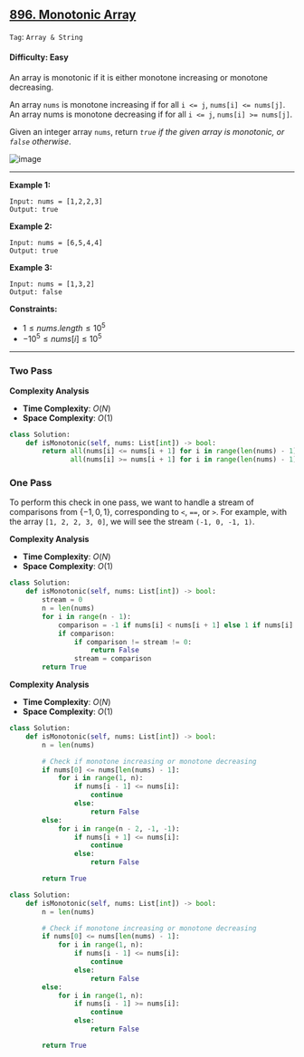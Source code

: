 ## [896. Monotonic Array](https://leetcode.com/problems/monotonic-array)

```Tag```: ```Array & String```

#### Difficulty: Easy

An array is monotonic if it is either monotone increasing or monotone decreasing.

An array ```nums``` is monotone increasing if for all ```i <= j```, ```nums[i] <= nums[j]```. An array nums is monotone decreasing if for all ```i <= j```, ```nums[i] >= nums[j]```.

Given an integer array ```nums```, return _```true``` if the given array is monotonic, or ```false``` otherwise_.

![image](https://github.com/quananhle/Python/assets/35042430/098e564e-f567-481d-b9b6-2517bbf62ba8)

---

__Example 1:__
```
Input: nums = [1,2,2,3]
Output: true
```

__Example 2:__
```
Input: nums = [6,5,4,4]
Output: true
```

__Example 3:__
```
Input: nums = [1,3,2]
Output: false
```

__Constraints:__

- $1 \le nums.length \le 10^{5}$
- $-10^{5} \le nums[i] \le 10^{5}$

---

### Two Pass

__Complexity Analysis__

- __Time Complexity__: $O(N)$
- __Space Complexity__: $O(1)$

```Python
class Solution:
    def isMonotonic(self, nums: List[int]) -> bool:
        return all(nums[i] <= nums[i + 1] for i in range(len(nums) - 1)) or \
               all(nums[i] >= nums[i + 1] for i in range(len(nums) - 1))
```

### One Pass

To perform this check in one pass, we want to handle a stream of comparisons from $\{-1, 0, 1\}$, corresponding to ```<```, ```==```, or ```>```. For example, with the array ```[1, 2, 2, 3, 0]```, we will see the stream ```(-1, 0, -1, 1)```.

__Complexity Analysis__

- __Time Complexity__: $O(N)$
- __Space Complexity__: $O(1)$

```Python
class Solution:
    def isMonotonic(self, nums: List[int]) -> bool:
        stream = 0
        n = len(nums)
        for i in range(n - 1):
            comparison = -1 if nums[i] < nums[i + 1] else 1 if nums[i] > nums[i + 1] else 0 
            if comparison:
                if comparison != stream != 0:
                    return False
                stream = comparison
        return True
```

__Complexity Analysis__

- __Time Complexity__: $O(N)$
- __Space Complexity__: $O(1)$

```Python
class Solution:
    def isMonotonic(self, nums: List[int]) -> bool:
        n = len(nums)

        # Check if monotone increasing or monotone decreasing
        if nums[0] <= nums[len(nums) - 1]:
            for i in range(1, n):
                if nums[i - 1] <= nums[i]:
                    continue
                else:
                    return False
        else:
            for i in range(n - 2, -1, -1):
                if nums[i + 1] <= nums[i]:
                    continue
                else:
                    return False

        return True
```

```Python
class Solution:
    def isMonotonic(self, nums: List[int]) -> bool:
        n = len(nums)

        # Check if monotone increasing or monotone decreasing
        if nums[0] <= nums[len(nums) - 1]:
            for i in range(1, n):
                if nums[i - 1] <= nums[i]:
                    continue
                else:
                    return False
        else:
            for i in range(1, n):
                if nums[i - 1] >= nums[i]:
                    continue
                else:
                    return False

        return True
```


